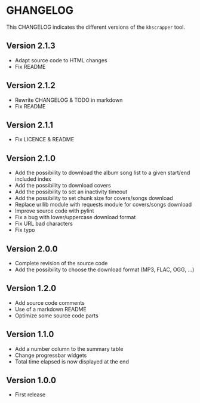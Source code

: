 # GHANGELOG

This CHANGELOG indicates the different versions of the `khscrapper` tool.

## Version 2.1.3

- Adapt source code to HTML changes
- Fix README

## Version 2.1.2

- Rewrite CHANGELOG & TODO in markdown
- Fix README

## Version 2.1.1

- Fix LICENCE & README

## Version 2.1.0

- Add the possibility to download the album song list to a given start/end included index
- Add the possibility to download covers
- Add the possibility to set an inactivity timeout
- Add the possibility to set chunk size for covers/songs download
- Replace urllib module with requests module for covers/songs download
- Improve source code with pylint
- Fix a bug with lower/uppercase download format
- Fix URL bad characters
- Fix typo

## Version 2.0.0

- Complete revision of the source code
- Add the possibility to choose the download format (MP3, FLAC, OGG, ...)

## Version 1.2.0

- Add source code comments
- Use of a markdown README
- Optimize some source code parts

## Version 1.1.0

- Add a number column to the summary table
- Change progressbar widgets
- Total time elapsed is now displayed at the end

## Version 1.0.0

- First release
